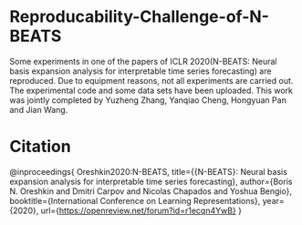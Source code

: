 # Reproducability-Challenge-of-N-BEATS
Some experiments in one of the papers of ICLR 2020(N-BEATS: Neural basis expansion analysis for interpretable time series forecasting) are reproduced. Due to equipment reasons, not all experiments are carried out. The experimental code and some data sets have been uploaded. This work was jointly completed by Yuzheng Zhang, Yanqiao Cheng, Hongyuan Pan and Jian Wang.
# Citation
@inproceedings{
  Oreshkin2020:N-BEATS,
  title={{N-BEATS}: Neural basis expansion analysis for interpretable time series forecasting},
  author={Boris N. Oreshkin and Dmitri Carpov and Nicolas Chapados and Yoshua Bengio},
  booktitle={International Conference on Learning Representations},
  year={2020},
  url={https://openreview.net/forum?id=r1ecqn4YwB}
}
